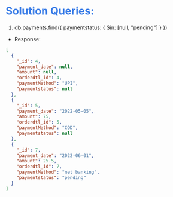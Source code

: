 <h1 style="color:#397ce7">Solution Queries:</h1>

1. db.payments.find({ paymentstatus: { $in: [null, "pending"] } })

- Response:

```json
[
  {
    "_id": 4,
    "payment_date": null,
    "amount": null,
    "orderdtl_id": 4,
    "paymentMethod": "UPI",
    "paymentstatus": null
  },
  {
    "_id": 5,
    "payment_date": "2022-05-05",
    "amount": 75,
    "orderdtl_id": 5,
    "paymentMethod": "COD",
    "paymentstatus": null
  },
  {
    "_id": 7,
    "payment_date": "2022-06-01",
    "amount": 25.5,
    "orderdtl_id": 7,
    "paymentMethod": "net banking",
    "paymentstatus": "pending"
  }
]
```
